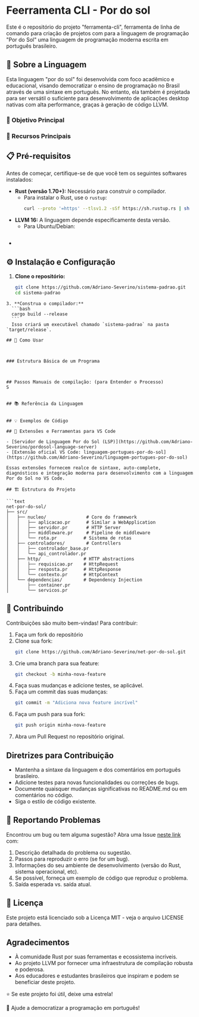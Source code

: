 # Feerramenta CLI - Por do sol

Este é o repositório do projeto "ferramenta-cli", ferramenta de linha de comando para criação de projetos com para a linguagem de programação "Por do Sol" uma linguagem de programação moderna escrita em português brasileiro.

## 📖 Sobre a Linguagem

Esta linguagem "por do sol" foi desenvolvida com foco acadêmico e educacional, visando democratizar o ensino de programação no Brasil através de uma sintaxe em português. No entanto, ela também é projetada para ser versátil o suficiente para desenvolvimento de aplicações desktop nativas com alta performance, graças à geração de código LLVM.

### 🎯 Objetivo Principal



### 🚀 Recursos Principais



## 📋 Pré-requisitos

Antes de começar, certifique-se de que você tem os seguintes softwares instalados:

- **Rust (versão 1.70+):** Necessário para construir o compilador.
    - Para instalar o Rust, use o `rustup`:
      ```bash
      curl --proto '=https' --tlsv1.2 -sSf https://sh.rustup.rs | sh
      ```
- **LLVM 16:** A linguagem depende especificamente desta versão.
    - Para Ubuntu/Debian:
      ```bash
      
      ```
- 
## ⚙️ Instalação e Configuração

1. **Clone o repositório:**
    ```bash
    git clone https://github.com/Adriano-Severino/sistema-padrao.git
    cd sistema-padrao
  ```
3. **Construa o compilador:**
    ```bash
    cargo build --release
    ```
    Isso criará um executável chamado `sistema-padrao` na pasta `target/release`.

## 📝 Como Usar



### Estrutura Básica de um Programa



## Passos Manuais de compilação: (para Entender o Processo)
S


## 📚 Referência da Linguagem


## 💡 Exemplos de Código

## 🧩 Extensões e Ferramentas para VS Code

- [Servidor de Linguagem Por do Sol (LSP)](https://github.com/Adriano-Severino/pordosol-language-server)
- [Extensão oficial VS Code: linguagem-portugues-por-do-sol](https://github.com/Adriano-Severino/linguagem-portugues-por-do-sol)

Essas extensões fornecem realce de sintaxe, auto-complete, diagnósticos e integração moderna para desenvolvimento com a linguagem Por do Sol no VS Code.

## 🏗️ Estrutura do Projeto

```text
net-por-do-sol/
├── src/
│   ├── nucleo/               # Core do framework
│   │   ├── aplicacao.pr      # Similar a WebApplication
│   │   ├── servidor.pr       # HTTP Server
│   │   ├── middleware.pr     # Pipeline de middleware
│   │   └── rota.pr          # Sistema de rotas
│   ├── controladores/        # Controllers
│   │   ├── controlador_base.pr
│   │   └── api_controlador.pr
│   ├── http/                # HTTP abstractions
│   │   ├── requisicao.pr    # HttpRequest
│   │   ├── resposta.pr      # HttpResponse
│   │   └── contexto.pr      # HttpContext
│   └── dependencias/        # Dependency Injection
│       ├── container.pr
│       └── servicos.pr

```

## 🤝 Contribuindo

Contribuições são muito bem-vindas! Para contribuir:

1. Faça um fork do repositório
2. Clone sua fork:
    ```bash
    git clone https://github.com/Adriano-Severino/net-por-do-sol.git
    ```
3. Crie uma branch para sua feature:
    ```bash
    git checkout -b minha-nova-feature
    ```
4. Faça suas mudanças e adicione testes, se aplicável.
5. Faça um commit das suas mudanças:
    ```bash
    git commit -m "Adiciona nova feature incrível"
    ```
6. Faça um push para sua fork:
    ```bash
    git push origin minha-nova-feature
    ```
7. Abra um Pull Request no repositório original.

## Diretrizes para Contribuição

- Mantenha a sintaxe da linguagem e dos comentários em português brasileiro.
- Adicione testes para novas funcionalidades ou correções de bugs.
- Documente quaisquer mudanças significativas no README.md ou em comentários no código.
- Siga o estilo de código existente.

## 🐛 Reportando Problemas

Encontrou um bug ou tem alguma sugestão? Abra uma Issue [neste link](https://github.com/Adriano-Severino/net-por-do-sol) com:

1. Descrição detalhada do problema ou sugestão.
2. Passos para reproduzir o erro (se for um bug).
3. Informações do seu ambiente de desenvolvimento (versão do Rust, sistema operacional, etc).
4. Se possível, forneça um exemplo de código que reproduz o problema.
5. Saída esperada vs. saída atual.

## 📝 Licença

Este projeto está licenciado sob a Licença MIT - veja o arquivo LICENSE para detalhes.

## Agradecimentos

- À comunidade Rust por suas ferramentas e ecossistema incríveis.
- Ao projeto LLVM por fornecer uma infraestrutura de compilação robusta e poderosa.
- Aos educadores e estudantes brasileiros que inspiram e podem se beneficiar deste projeto.

⭐ Se este projeto foi útil, deixe uma estrela!

🌟 Ajude a democratizar a programação em português!
